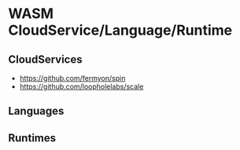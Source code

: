 # WASM CloudService/Language/Runtime

## CloudServices

- https://github.com/fermyon/spin
- https://github.com/loopholelabs/scale

## Languages

## Runtimes
